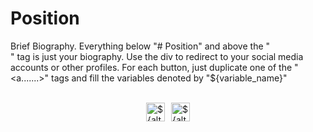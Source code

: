 # Position

Brief Biography. Everything below "# Position" and above the "<br>" tag is just your biography. Use the div to redirect to your social media accounts or other profiles. For each button, just duplicate one of the "<a.......>" tags and fill the variables denoted by "${variable_name}"

<br>

<div style="display:flex; flex-wrap: wrap; justify-content: center; gap: 10px;">
    <a href="${Redirect_URL}" target="_blank" rel="noopener noreferrer">
        <img src="${img_URL}" alt="${alternate-text}" style="width:auto; height:30px;">
    </a>
    <a href="${Redirect_URL}" target="_blank" rel="noopener noreferrer">
        <img src="${img_URL}" alt="${alternate-text}" style="width:auto; height:30px;">
    </a>
</div>